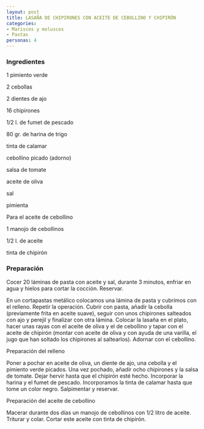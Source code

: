 ```yaml
---
layout: post
title: LASAÑA DE CHIPIRONES CON ACEITE DE CEBOLLINO Y CHIPIRÓN
categories:
- Mariscos y moluscos
- Pastas
personas: 4 
---
```

<h3>Ingredientes</h3>
1 pimiento verde

2 cebollas

2 dientes de ajo

16 chipirones

1/2 l. de fumet de pescado

80 gr. de harina de trigo

tinta de calamar

cebollino picado (adorno)

salsa de tomate

aceite de oliva

sal

pimienta

Para el aceite de cebollino

1 manojo de cebollinos

1/2 l. de aceite

tinta de chipirón

<h3>Preparación</h3>
Cocer 20 láminas de pasta con aceite y sal, durante 3 minutos, enfriar en agua y hielos para cortar la cocción. Reservar.

En un cortapastas metálico colocamos una lámina de pasta y cubrimos con el relleno. Repetir la operación. Cubrir con pasta, añadir la cebolla (previamente frita en aceite suave), seguir con unos chipirones salteados con ajo y perejil y finalizar con otra lámina. Colocar la lasaña en el plato, hacer unas rayas con el aceite de oliva y el de cebollino y tapar con el aceite de chipirón (montar con aceite de oliva y con ayuda de una varilla, el jugo que han soltado los chipirones al saltearlos). Adornar con el cebollino.

Preparación del relleno

Poner a pochar en aceite de oliva, un diente de ajo, una cebolla y el pimiento verde picados. Una vez pochado, añadir ocho chipirones y la salsa de tomate. Dejar hervir hasta que el chipirón esté hecho. Incorporar la harina y el fumet de pescado. Incorporamos la tinta de calamar hasta que tome un color negro. Salpimentar y reservar.

Preparación del aceite de cebollino

Macerar durante dos días un manojo de cebollinos con 1/2 litro de aceite. Triturar y colar. Cortar este aceite con tinta de chipirón.